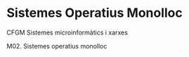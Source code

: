 # Sistemes Operatius Monolloc

CFGM Sistemes microinformàtics i xarxes

M02. Sistemes operatius monolloc

